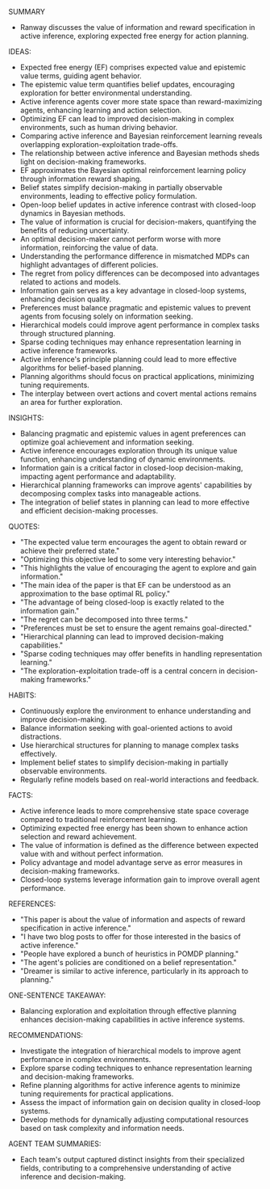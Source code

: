 SUMMARY
- Ranway discusses the value of information and reward specification in active inference, exploring expected free energy for action planning.

IDEAS:
- Expected free energy (EF) comprises expected value and epistemic value terms, guiding agent behavior.
- The epistemic value term quantifies belief updates, encouraging exploration for better environmental understanding.
- Active inference agents cover more state space than reward-maximizing agents, enhancing learning and action selection.
- Optimizing EF can lead to improved decision-making in complex environments, such as human driving behavior.
- Comparing active inference and Bayesian reinforcement learning reveals overlapping exploration-exploitation trade-offs.
- The relationship between active inference and Bayesian methods sheds light on decision-making frameworks.
- EF approximates the Bayesian optimal reinforcement learning policy through information reward shaping.
- Belief states simplify decision-making in partially observable environments, leading to effective policy formulation.
- Open-loop belief updates in active inference contrast with closed-loop dynamics in Bayesian methods.
- The value of information is crucial for decision-makers, quantifying the benefits of reducing uncertainty.
- An optimal decision-maker cannot perform worse with more information, reinforcing the value of data.
- Understanding the performance difference in mismatched MDPs can highlight advantages of different policies.
- The regret from policy differences can be decomposed into advantages related to actions and models.
- Information gain serves as a key advantage in closed-loop systems, enhancing decision quality.
- Preferences must balance pragmatic and epistemic values to prevent agents from focusing solely on information seeking.
- Hierarchical models could improve agent performance in complex tasks through structured planning.
- Sparse coding techniques may enhance representation learning in active inference frameworks.
- Active inference's principle planning could lead to more effective algorithms for belief-based planning.
- Planning algorithms should focus on practical applications, minimizing tuning requirements.
- The interplay between overt actions and covert mental actions remains an area for further exploration.

INSIGHTS:
- Balancing pragmatic and epistemic values in agent preferences can optimize goal achievement and information seeking.
- Active inference encourages exploration through its unique value function, enhancing understanding of dynamic environments.
- Information gain is a critical factor in closed-loop decision-making, impacting agent performance and adaptability.
- Hierarchical planning frameworks can improve agents' capabilities by decomposing complex tasks into manageable actions.
- The integration of belief states in planning can lead to more effective and efficient decision-making processes.

QUOTES:
- "The expected value term encourages the agent to obtain reward or achieve their preferred state."
- "Optimizing this objective led to some very interesting behavior."
- "This highlights the value of encouraging the agent to explore and gain information."
- "The main idea of the paper is that EF can be understood as an approximation to the base optimal RL policy."
- "The advantage of being closed-loop is exactly related to the information gain."
- "The regret can be decomposed into three terms."
- "Preferences must be set to ensure the agent remains goal-directed."
- "Hierarchical planning can lead to improved decision-making capabilities."
- "Sparse coding techniques may offer benefits in handling representation learning."
- "The exploration-exploitation trade-off is a central concern in decision-making frameworks."

HABITS:
- Continuously explore the environment to enhance understanding and improve decision-making.
- Balance information seeking with goal-oriented actions to avoid distractions.
- Use hierarchical structures for planning to manage complex tasks effectively.
- Implement belief states to simplify decision-making in partially observable environments.
- Regularly refine models based on real-world interactions and feedback.

FACTS:
- Active inference leads to more comprehensive state space coverage compared to traditional reinforcement learning.
- Optimizing expected free energy has been shown to enhance action selection and reward achievement.
- The value of information is defined as the difference between expected value with and without perfect information.
- Policy advantage and model advantage serve as error measures in decision-making frameworks.
- Closed-loop systems leverage information gain to improve overall agent performance.

REFERENCES:
- "This paper is about the value of information and aspects of reward specification in active inference."
- "I have two blog posts to offer for those interested in the basics of active inference."
- "People have explored a bunch of heuristics in POMDP planning."
- "The agent's policies are conditioned on a belief representation."
- "Dreamer is similar to active inference, particularly in its approach to planning."

ONE-SENTENCE TAKEAWAY:
- Balancing exploration and exploitation through effective planning enhances decision-making capabilities in active inference systems.

RECOMMENDATIONS:
- Investigate the integration of hierarchical models to improve agent performance in complex environments.
- Explore sparse coding techniques to enhance representation learning and decision-making frameworks.
- Refine planning algorithms for active inference agents to minimize tuning requirements for practical applications.
- Assess the impact of information gain on decision quality in closed-loop systems.
- Develop methods for dynamically adjusting computational resources based on task complexity and information needs. 

AGENT TEAM SUMMARIES:
- Each team's output captured distinct insights from their specialized fields, contributing to a comprehensive understanding of active inference and decision-making.
